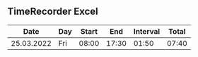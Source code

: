 ## TimeRecorder Excel


| Date | Day| Start | End | Interval | Total |
| --- | --- | --- | --- | --- | --- | 
| 25.03.2022| Fri | 08:00  | 17:30 | 01:50 | 07:40 |
